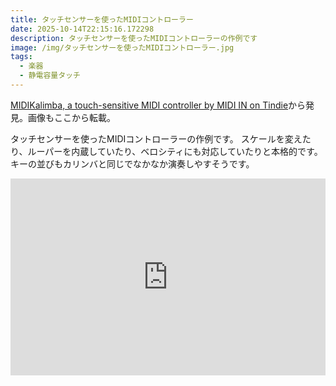 ```yaml
---
title: タッチセンサーを使ったMIDIコントローラー
date: 2025-10-14T22:15:16.172298
description: タッチセンサーを使ったMIDIコントローラーの作例です
image: /img/タッチセンサーを使ったMIDIコントローラー.jpg
tags:
  - 楽器
  - 静電容量タッチ
---
```

[MIDIKalimba, a touch-sensitive MIDI controller by MIDI IN on Tindie](https://www.tindie.com/products/shieladixon/midikalimba-a-touch-sensitive-midi-controller/)から発見。画像もここから転載。

タッチセンサーを使ったMIDIコントローラーの作例です。
スケールを変えたり、ルーパーを内蔵していたり、ベロシティにも対応していたりと本格的です。
キーの並びもカリンバと同じでなかなか演奏しやすそうです。

<iframe width="100%" height="315" src="https://www.youtube.com/embed/qlYWl7hsrQg" title="YouTube video player" frameborder="0" allow="accelerometer; autoplay; clipboard-write; encrypted-media; gyroscope; picture-in-picture" allowfullscreen></iframe>



